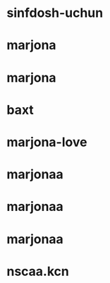 # sinfdosh-uchun
# marjona
# marjona
# baxt
# marjona-love
# marjonaa
# marjonaa
# marjonaa
# nscaa.kcn
